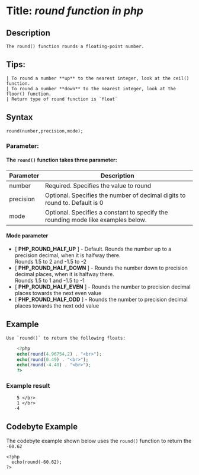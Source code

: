 # Title:     _round function in php_

## Description
    The round() function rounds a floating-point number.
    
## Tips:
    | To round a number **up** to the nearest integer, look at the ceil() function.
    | To round a number **down** to the nearest integer, look at the floor() function.
    | Return type of round function is `float`

##  Syntax
```pseudo
round(number,precision,mode);
```

### Parameter:

#### The `round()` function takes three parameter:

| Parameter | Description |
| ------ | ------ |
| number | Required. Specifies the value to round |
| precision | Optional. Specifies the number of decimal digits to round to. Default is 0 |
| mode | Optional. Specifies a constant to specify the rounding mode like examples below.|


#### Mode parameter

- [ **PHP_ROUND_HALF_UP** ] - Default. Rounds the number up to a precision decimal, when it is halfway there. </br> Rounds 1.5 to 2 and -1.5 to -2
- [ **PHP_ROUND_HALF_DOWN** ] - Rounds the number down to precision decimal places, when it is halfway there. </br> Rounds 1.5 to 1 and -1.5 to -1
- [ **PHP_ROUND_HALF_EVEN** ] - Rounds the number to precision decimal places towards the next even value
- [ **PHP_ROUND_HALF_ODD** ] - Rounds the number to precision decimal places towards the next odd value

## Example
    Use `round()` to return the following floats:
    
```php
    <?php
    echo(round(4.96754,2) . "<br>");
    echo(round(0.49) . "<br>");
    echo(round(-4.40) . "<br>");
    ?>
```

### Example result
```shell
    5 </br>
    1 </br>
   -4
```

## Codebyte Example
The codebyte example shown below uses the `round()` function to return the `-60.62`

```codebyte/php
<?php
  echo(round(-60.62);
?>
```

